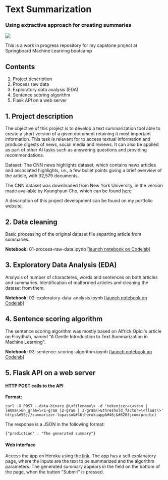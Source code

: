 # Text Summarization
### Using extractive approach for creating summaries

![](https://img.shields.io/badge/license-MIT-green.svg)

This is a work in progress repository for my capstone project at Springboard Machine Learning bootcamp


## Contents
1. Project description
2. Process raw data
3. Exploratory data analysis (EDA)
4. Sentence scoring algorithm
5. Flask API on a web server

## 1. Project description

The objective of this project is to develop a text summarization tool able to create a short version of a given document retaining it most important information. This task is relevant for to access textual information and produce digests of news, social media and reviews. It can also be applied as part of other AI tasks such as answering questions and providing recommendations.

Dataset: The CNN news highlights dataset, which contains news articles and associated highlights, i.e., a few bullet points giving a brief overview of the article, with 92,579 documents.

The CNN dataset was downloaded from New York University, in the version made available by Kyunghyun Cho, which can be found [here](https://cs.nyu.edu/~kcho/DMQA/)

A description of this project development can be found on my portfolio website,

## 2. Data cleaning

Basic processing of the original dataset file separting article from summaries.

**Notebook:**
01-process-raw-data.ipynb [[launch notebook on Codelab]](https://colab.research.google.com/github/glopasso/text-summarization/blob/master/extractive/notebooks/01-process-raw-data.ipynb)

## 3. Exploratory Data Analysis (EDA)
Analysis of number of characteres, words and sentences on both articles and summaries. Identification of malformed articles and cleaning the dataset from them.

**Notebook:**
02-exploratory-data-analysis.ipynb [[launch notebook on Codelab]](https://colab.research.google.com/github/glopasso/capstone/blob/master/notebooks/02-exploratory-data-analysis.ipynb)

## 4. Sentence scoring algorithm

The sentence scoring algorithm was mostly based on Alfrick Opidi's article on Floydhub, named "A Gentle Introduction to Text Summarization in Machine Learning".

**Notebook:**
03-sentence-scoring-algorithm.ipynb [[launch notebook on Codelab]](https://colab.research.google.com/github/glopasso/capstone/blob/master/notebooks/03-sentence-scoring-algorithm.ipynb)

## 5. Flask API on a web server

#### HTTP POST calls to the API
**Format:** 
```shell
curl -X POST --data-binary @\<filename\> -d 'tokenizer=\<stem | lemma\>&n_gram=\<1-gram |2-gram | 3-gram\>&threshold_factor=\<float\>' https&#58;//summarizer-lopasso&#46;herokuapp&#46;&#8203;com/predict
```

The response is a JSON in the following format:
```shell
{"prediction" : "The generated summary"}
``` 
#### Web interface
Access the app on Heroku using the [link](https://summarizer-lopasso.herokuapp.com/).
The app has a self explanatory page, where the inputs are the text to be summarized and the algorithm parameters. The generated summary appears in the field on the bottom of the page, when the button "Submit" is pressed.

